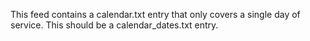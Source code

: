 This feed contains a calendar.txt entry that only covers a single day of service. This should be a calendar_dates.txt entry.
